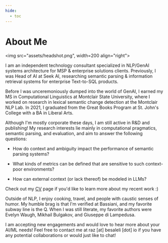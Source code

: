 ```yaml
---
hide:
  - toc
---
```


# About Me

<img src="assets/headshot.png", width=200 align="right">

I am an independent technology consultant specialized in NLP/GenAI systems architecture for MSP & enterprise solutions clients. Previously, I was Head of AI at Seek AI, researching semantic parsing & information retrieval systems for enterprise Text-to-SQL products.

Before I was unceremoniously dumped into the world of GenAI, I earned my MS in Computational Linguistics at Montclair State University, where I worked on research in lexical semantic change detection at the Montclair NLP Lab. In 2021, I graduated from the Great Books Program at St. John's College with a BA in Liberal Arts.

Although I'm mostly corporate these days, I am still active in R&D and publishing! My research interests lie mainly in computational pragmatics, semantic parsing, and evaluation, and aim to answer the following questions:

- How do context and ambiguity impact the performance of semantic parsing systems?

- What kinds of metrics can be defined that are sensitive to such context-poor environments?

- How can external context (or lack thereof) be modeled in LLMs?

Check out my [CV](cv.md) page if you'd like to learn more about my recent work :)

Outside of NLP, I enjoy cooking, travel, and people with caustic senses of humor. My humble brag is that I'm verified at Bassiani, and my favorite subway line is the Q. When I was still literate, my favorite authors were Evelyn Waugh, Mikhail Bulgakov, and Giuseppe di Lampedusa. 

I am accepting new engagements and would love to hear more about your AI/ML needs! Feel free to contact me at raz [at] besaleli [dot] io if you have any potential collaborations or would just like to chat!
